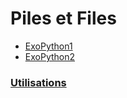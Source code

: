 # Piles et Files

* [ExoPython1](https://github.com/thfruchart/tnsi/blob/main/07/ExoPython1.ipynb)
* [ExoPython2](https://github.com/thfruchart/tnsi/blob/main/07/ExoPython2.ipynb)

### [Utilisations](https://github.com/thfruchart/tnsi/blob/main/07/EXOS_Pile_File.ipynb)
